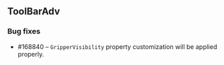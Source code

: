 ## ToolBarAdv

### Bug fixes


* \#168840 – `GripperVisibility` property customization will be applied properly. 